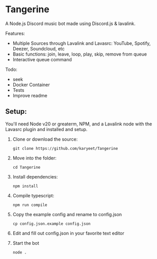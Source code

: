 # Tangerine

A Node.js Discord music bot made using Discord.js & lavalink.

Features:
- Multiple Sources through Lavalink and Lavasrc: YouTube, Spotify, Deezer, Soundcloud, etc
- Basic functions: join, leave, loop, play, skip, remove from queue
- Interactive queue command

Todo:
- seek
- Docker Container
- Tests
- Improve readme

## Setup:

You'll need Node v20 or greaterm, NPM, and a Lavalink node with the Lavasrc plugin and installed and setup.

1. Clone or download the source: 

    ```git clone https://github.com/karyeet/Tangerine```

2. Move into the folder:

    ```cd Tangerine```

3. Install dependencies: 

    ```npm install```

4. Compile typescript: 

    ```npm run compile```

5. Copy the example config and rename to config.json

    ```cp config.json.example config.json```
6. Edit and fill out config.json in your favorite text editor

7. Start the bot

    ```node .```

    
